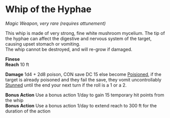 # Whip of the Hyphae 
_Magic Weapon, very rare (requires attunement)_

This whip is made of very strong, fine white mushroom mycelium. The tip of the hyphae can affect the digestive and nervous system of the target, causing upset stomach or vomiting.  
The whip cannot be destroyed, and will re-grow if damaged. 

**Finese**  
**Reach** 10 ft

**Damage**
1d4 + 2d8 poison,
CON save DC 15 else become 
[Poisioned](. "Disadvantage on Attack and Ability rolls"), 
if the target is already poisoned and they fail the save, they vomit uncontrollably [Stunned](. "no action/reaction, can't move, advantage to attackers") until the end your next turn if the roll is a 1 or a 2.

**Bonus Action** Use a bonus action 1/day to gain 15 temporary hit points from the whip  
**Bonus Action** Use a bonus action 1/day to extend reach to 300 ft for the duration of the action
